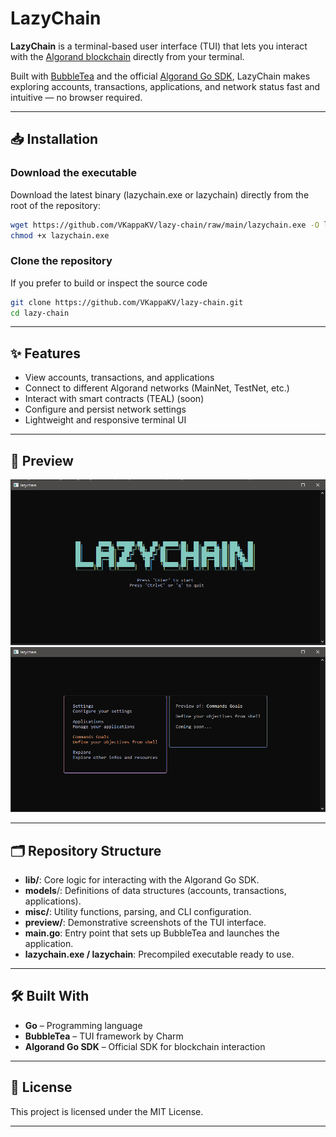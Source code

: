 # LazyChain

**LazyChain** is a terminal-based user interface (TUI) that lets you interact with the [Algorand blockchain](https://www.algorand.com/) directly from your terminal.

Built with [BubbleTea](https://github.com/charmbracelet/bubbletea) and the official [Algorand Go SDK](https://github.com/algorand/go-algorand-sdk), LazyChain makes exploring accounts, transactions, applications, and network status fast and intuitive — no browser required.

---

## 📥 Installation
### Download the executable
Download the latest binary (lazychain.exe or lazychain) directly from the root of the repository:

```bash
wget https://github.com/VKappaKV/lazy-chain/raw/main/lazychain.exe -O lazychain.exe
chmod +x lazychain.exe
```

### Clone the repository
If you prefer to build or inspect the source code
```bash
git clone https://github.com/VKappaKV/lazy-chain.git
cd lazy-chain
```
---

## ✨ Features

- View accounts, transactions, and applications
- Connect to different Algorand networks (MainNet, TestNet, etc.)
- Interact with smart contracts (TEAL) (soon)
- Configure and persist network settings
- Lightweight and responsive terminal UI

---

## 📸 Preview

![alt text](./preview/image.png)
![alt text](./preview/image-1.png)

---

## 🗂️ Repository Structure

- **lib/**: Core logic for interacting with the Algorand Go SDK.
- **models**/: Definitions of data structures (accounts, transactions, applications).
- **misc/**: Utility functions, parsing, and CLI configuration.
- **preview/**: Demonstrative screenshots of the TUI interface.
- **main.go**: Entry point that sets up BubbleTea and launches the application.
- **lazychain.exe / lazychain**: Precompiled executable ready to use.


---

## 🛠️ Built With

- **Go** – Programming language
- **BubbleTea** – TUI framework by Charm
- **Algorand Go SDK** – Official SDK for blockchain interaction

---

## 📄 License

This project is licensed under the MIT License.

---
